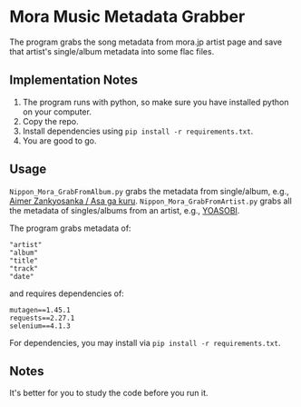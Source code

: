 # Mora Music Metadata Grabber
The program grabs the song metadata from mora.jp artist page and save that artist's single/album metadata into some flac files.

## Implementation Notes
1. The program runs with python, so make sure you have installed python on your computer.
2. Copy the repo.
3. Install dependencies using `pip install -r requirements.txt`.
4. You are good to go.

## Usage
`Nippon_Mora_GrabFromAlbum.py` grabs the metadata from single/album, e.g., [Aimer Zankyosanka / Asa ga kuru](https://mora.jp/package/43000100/VVCL01955B00Z_96/).
`Nippon_Mora_GrabFromArtist.py` grabs all the metadata of singles/albums from an artist, e.g., [YOASOBI](https://mora.jp/artist/1223123/).

The program grabs metadata of:
```
"artist"
"album"
"title"
"track"
"date"
```

and requires dependencies of:
```
mutagen==1.45.1
requests==2.27.1
selenium==4.1.3
```

For dependencies, you may install via `pip install -r requirements.txt`.

## Notes
It's better for you to study the code before you run it.

